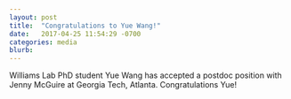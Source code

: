 ```yaml
---
layout: post
title:  "Congratulations to Yue Wang!"
date:   2017-04-25 11:54:29 -0700
categories: media
blurb:
---
```

Williams Lab PhD student Yue Wang has accepted a postdoc position with Jenny McGuire at Georgia Tech, Atlanta.  Congratulations Yue!
